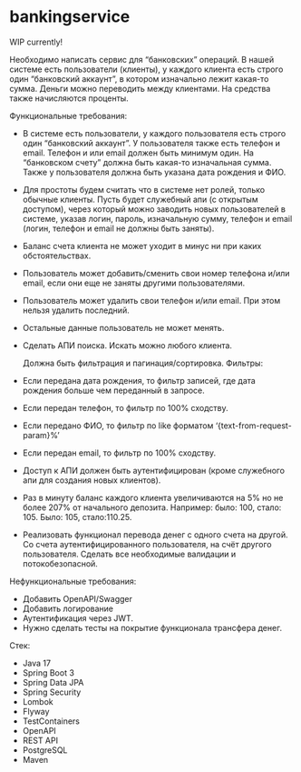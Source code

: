 # bankingservice
WIP currently!

Необходимо написать сервис для “банковских” операций. В нашей системе есть пользователи (клиенты), у каждого клиента есть строго один “банковский аккаунт”, в котором изначально лежит какая-то сумма. Деньги можно переводить между клиентами. На средства также начисляются проценты.

Функциональные требования:
- В системе есть пользователи, у каждого пользователя есть строго один “банковский аккаунт”. У пользователя также есть телефон и email. Телефон и или email должен быть минимум один. На “банковском счету” должна быть какая-то изначальная сумма. Также у пользователя должна быть указана дата рождения и ФИО.
- Для простоты будем считать что в системе нет ролей, только обычные клиенты. Пусть будет служебный апи (с открытым доступом), через который можно заводить новых пользователей в системе, указав логин, пароль, изначальную сумму, телефон и email (логин, телефон и email не должны быть заняты). 
- Баланс счета клиента не может уходит в минус ни при каких обстоятельствах.
- Пользователь может добавить/сменить свои номер телефона и/или email, если они еще не заняты другими пользователями.
- Пользователь может удалить свои телефон и/или email. При этом нельзя удалить последний.
- Остальные данные пользователь не может менять.
- Сделать АПИ поиска. Искать можно любого клиента.

  Должна быть фильтрация и пагинация/сортировка. Фильтры:
- Если передана дата рождения, то фильтр записей, где дата рождения больше чем переданный в запросе.
- Если передан телефон, то фильтр по 100% сходству.
- Если передано ФИО, то фильтр по like форматом ‘{text-from-request-param}%’
- Если передан email, то фильтр по 100% сходству. 
- Доступ к АПИ должен быть аутентифицирован (кроме служебного апи для создания новых клиентов).
- Раз в минуту баланс каждого клиента увеличиваются на 5% но не более 207% от начального депозита. Например: было: 100, стало: 105. Было: 105, стало:110.25.
- Реализовать функционал перевода денег с одного счета на другой. Со счета аутентифицированного пользователя, на счёт другого пользователя. Сделать все необходимые валидации и потокобезопасной.


Нефункциональные требования:
- Добавить OpenAPI/Swagger
- Добавить логирование
- Аутентификация через JWT.
- Нужно сделать тесты на покрытие функционала трансфера денег.

Стек:
- Java 17
- Spring Boot 3
- Spring Data JPA
- Spring Security
- Lombok
- Flyway
- TestContainers
- OpenAPI
- REST API
- PostgreSQL
- Maven
